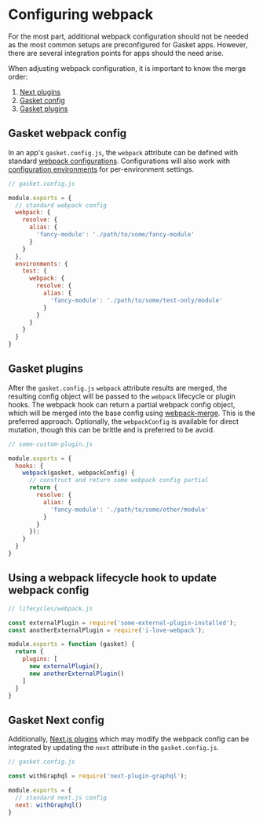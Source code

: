 <!-- TODO (kinetifex): this doc needs some updates and attention -->

# Configuring webpack

For the most part, additional webpack configuration should not be needed as the
most common setups are preconfigured for Gasket apps. However, there are several
integration points for apps should the need arise.

When adjusting webpack configuration, it is important to know the merge order:

1. [Next plugins](#gasket-next-config)
1. [Gasket config](#gasket-webpack-config)
1. [Gasket plugins](#gasket-plugins)

## Gasket webpack config

In an app's `gasket.config.js`, the `webpack` attribute can be defined with
standard [webpack configurations]. Configurations will also work with
[configuration environments] for per-environment settings.

```js
// gasket.config.js

module.exports = {
  // standard webpack config
  webpack: {
    resolve: {
      alias: {
        'fancy-module': './path/to/some/fancy-module'
      }
    }
  },
  environments: {
    test: {
      webpack: {
        resolve: {
          alias: {
            'fancy-module': './path/to/some/test-only/module'
          }
        }
      }
    }
  }
}
```

## Gasket plugins

After the `gasket.config.js` `webpack` attribute results are merged,
the resulting config object will be passed to the `webpack` lifecycle or plugin
hooks. The webpack hook can return a partial webpack config object, which will
be merged into the base config using [webpack-merge]. This is the preferred
approach. Optionally, the `webpackConfig` is available for direct mutation,
though this can be brittle and is preferred to be avoid.

```js
// some-custom-plugin.js

module.exports = {
  hooks: {
    webpack(gasket, webpackConfig) {
      // construct and return some webpack config partial
      return {
        resolve: {
          alias: {
            'fancy-module': './path/to/some/other/module'
          }
        }
      });
    }
  }
}
```

## Using a webpack lifecycle hook to update webpack config

```js
// lifecycles/webpack.js

const externalPlugin = require('some-external-plugin-installed');
const anotherExternalPlugin = require('i-love-webpack');

module.exports = function (gasket) {
  return {
    plugins: [
      new externalPlugin(),
      new anotherExternalPlugin()
    ]
  }
}
```

## Gasket Next config

Additionally, [Next.js plugins] which may modify the webpack config can be
integrated by updating the `next` attribute in the `gasket.config.js`.

```js
// gasket.config.js

const withGraphql = require('next-plugin-graphql');

module.exports = {
  // standard next.js config
  next: withGraphql()
}
```

[webpack configurations]:https://webpack.js.org/concepts/
[configuration environments]:/packages/gasket-cli/docs/configuration.md#environments
[Next.js plugins]:https://github.com/zeit/next-plugins
[webpack-merge]:https://github.com/survivejs/webpack-merge
